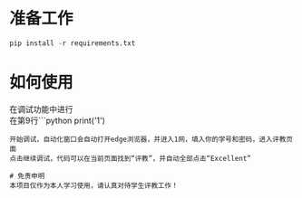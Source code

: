 # 准备工作
```python
pip install -r requirements.txt
```

# 如何使用
在调试功能中进行  
在第9行```python
print('1')
```打上断点
开始调试，自动化窗口会自动打开edge浏览器，并进入1网，填入你的学号和密码，进入评教页面
点击继续调试，代码可以在当前页面找到“评教”，并自动全部点击“Excellent”

# 免责申明
本项目仅作为本人学习使用，请认真对待学生评教工作！
